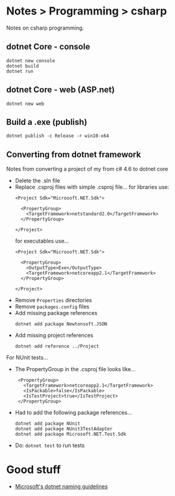 # Notes > Programming > csharp

Notes on csharp  programming.

## dotnet Core - console

```
dotnet new console
dotnet build
dotnet run
```

## dotnet Core - web (ASP.net)

```
dotnet new web
```

## Build a .exe (publish)

```
dotnet publish -c Release -r win10-x64
```

## Converting from dotnet framework

Notes from converting a project of my from c# 4.6 to dotnet core


* Delete the .sln file
* Replace .csproj files with simple .csproj file... for libraries use:
  ```
  <Project Sdk="Microsoft.NET.Sdk">
  
    <PropertyGroup>
      <TargetFramework>netstandard2.0</TargetFramework>
    </PropertyGroup>
  
  </Project>
  ```
  for executables use...
  ```
  <Project Sdk="Microsoft.NET.Sdk">
  
    <PropertyGroup>
      <OutputType>Exe</OutputType>
      <TargetFramework>netcoreapp2.1</TargetFramework>
    </PropertyGroup>
  
  </Project>
  ```
* Remove `Properties` directories
* Remove `packages.config` files
* Add missing package references
  ```
  dotnet add package Newtonsoft.JSON
  ```
* Add missing project references
  ```
  dotnet add reference ../Project
  ```

For NUnit tests...

* The PropertyGroup in the .csproj file looks like...
  ```
   <PropertyGroup>
     <TargetFramework>netcoreapp2.1</TargetFramework>
     <IsPackable>false</IsPackable>
     <IsTestProject>true</IsTestProject>
   </PropertyGroup>
   ```
* Had to add the following package references...
  ```
  dotnet add package NUnit
  dotnet add package NUnit3TestAdapter
  dotnet add package Microsoft.NET.Test.Sdk
  ```
* Do: `dotnet test` to run tests

# Good stuff

* [Microsoft's dotnet naming guidelines](https://docs.microsoft.com/en-us/dotnet/standard/design-guidelines/naming-guidelines)
